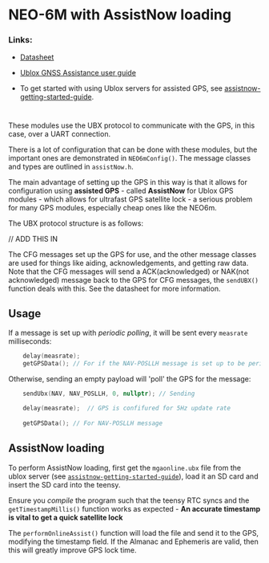 # NEO-6M with AssistNow loading

### Links:
- [Datasheet](https://content.u-blox.com/sites/default/files/products/documents/u-blox6_ReceiverDescrProtSpec_%28GPS.G6-SW-10018%29_Public.pdf)

- [Ublox GNSS Assistance user guide](https://content.u-blox.com/sites/default/files/products/documents/MultiGNSS-Assistance_UserGuide_%28UBX-13004360%29.pdf)

- To get started with using Ublox servers for assisted GPS, see [assistnow-getting-started-guide](https://developer.thingstream.io/guides/location-services/assistnow-getting-started-guide).

#

These modules use the UBX protocol to communicate with the GPS, in this case, over a UART connection.

There is a lot of configuration that can be done with these modules, but the important ones are demonstrated in `NEO6mConfig()`. The message classes and types are outlined in `assistNow.h`.

The main advantage of setting up the GPS in this way is that it allows for configuration using **assisted GPS** - called **AssistNow** for Ublox GPS modules - which allows for ultrafast GPS satellite lock - a serious problem for many GPS modules, especially cheap ones like the NEO6m.

The UBX protocol structure is as follows:

[](\resources\ubxPacketStructure.jpg) // ADD THIS IN


The CFG messages set up the GPS for use, and the other message classes are used for things like aiding, acknowledgements, and getting raw data. Note that the CFG messages will send a ACK(acknowledged) or NAK(not acknowledged) message back to the GPS for CFG messages, the `sendUBX()` function deals with this. See the datasheet for more information.


## Usage

If a message is set up with *periodic polling*, it will be sent every `measrate` milliseconds:
```cpp
    delay(measrate);
    getGPSData(); // For if the NAV-POSLLH message is set up to be periodic
```

Otherwise, sending an empty payload will 'poll' the GPS for the message:
```cpp
    sendUbx(NAV, NAV_POSLLH, 0, nullptr); // Sending

    delay(measrate);  // GPS is confifured for 5Hz update rate
    
    getGPSData(); // For NAV-POSLLH message
```

## AssistNow loading
To perform AssistNow loading, first get the `mgaonline.ubx` file from the ublox server (see [`assistnow-getting-started-guide`](https://developer.thingstream.io/guides/location-services/assistnow-getting-started-guide)), load it an SD card and insert the SD card into the teensy.

Ensure you *compile* the program such that the teensy RTC syncs and the `getTimestampMillis()` function works as expected - **An accurate timestamp is vital to get a quick satellite lock**

The `performOnlineAssist()` function will load the file and send it to the GPS, modifying the timestamp field. If the Almanac and Ephemeris are valid, then this will greatly improve GPS lock time.
